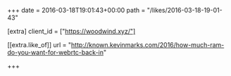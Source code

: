 +++
date = 2016-03-18T19:01:43+00:00
path = "/likes/2016-03-18-19-01-43"

[extra]
client_id = ["https://woodwind.xyz/"]

[[extra.like_of]]
url = "http://known.kevinmarks.com/2016/how-much-ram-do-you-want-for-webrtc-back-in"

+++

